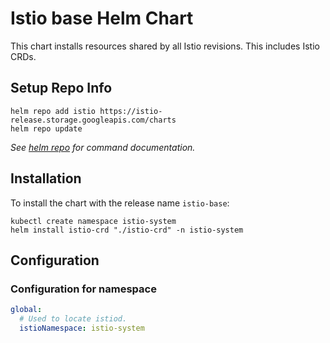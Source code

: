 # Istio base Helm Chart

This chart installs resources shared by all Istio revisions. This includes Istio CRDs.

## Setup Repo Info

```console
helm repo add istio https://istio-release.storage.googleapis.com/charts
helm repo update
```

_See [helm repo](https://helm.sh/docs/helm/helm_repo/) for command documentation._

## Installation

To install the chart with the release name `istio-base`:

```console
kubectl create namespace istio-system
helm install istio-crd "./istio-crd" -n istio-system
```

## Configuration

### Configuration for namespace
```yaml
global:
  # Used to locate istiod.
  istioNamespace: istio-system
```